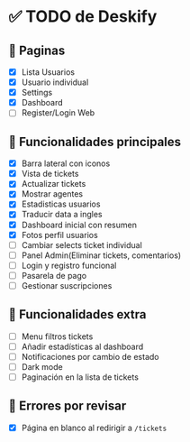 # ✅ TODO de Deskify

## 📄 Paginas
- [X] Lista Usuarios
- [X] Usuario individual
- [X] Settings
- [X] Dashboard
- [ ] Register/Login Web

## 🔧 Funcionalidades principales
- [X] Barra lateral con iconos
- [X] Vista de tickets
- [X] Actualizar tickets
- [X] Mostrar agentes
- [X] Estadisticas usuarios
- [X] Traducir data a ingles
- [X] Dashboard inicial con resumen
- [X] Fotos perfil usuarios
- [ ] Cambiar selects ticket individual
- [ ] Panel Admin(Eliminar tickets, comentarios)
- [ ] Login y registro funcional
- [ ] Pasarela de pago
- [ ] Gestionar suscripciones

## 🧪 Funcionalidades extra
- [ ] Menu filtros tickets
- [ ] Añadir estadísticas al dashboard
- [ ] Notificaciones por cambio de estado
- [ ] Dark mode
- [ ] Paginación en la lista de tickets

## 🐞 Errores por revisar
- [X] Página en blanco al redirigir a `/tickets`
